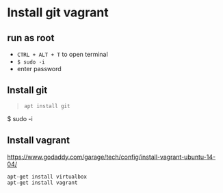 # Install git vagrant

## run as root

- `CTRL + ALT + T` to open terminal
- `$ sudo -i`
- enter password

## Install git

> `apt install git`

﻿$ sudo -i

## Install vagrant

https://www.godaddy.com/garage/tech/config/install-vagrant-ubuntu-14-04/

```
apt-get install virtualbox
apt-get install vagrant

```
